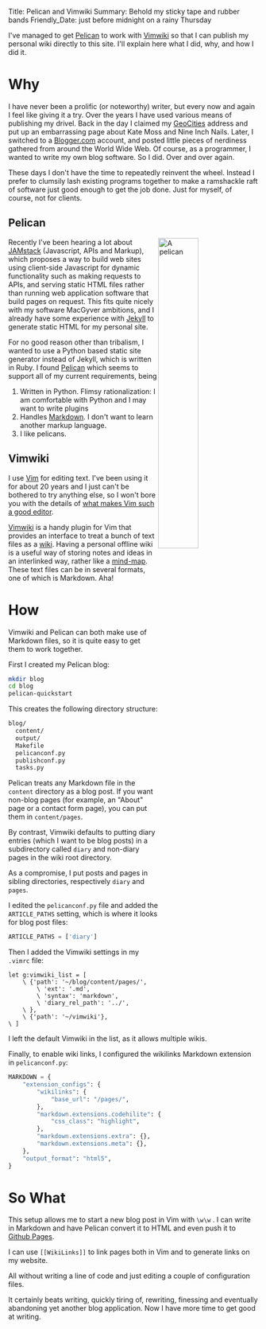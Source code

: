 Title: Pelican and Vimwiki
Summary: Behold my sticky tape and rubber bands
Friendly_Date: just before midnight on a rainy Thursday

I've managed to get [Pelican](https://docs.getpelican.com/en/latest/) to work
with [Vimwiki](https://vimwiki.github.io/) so that I can publish my personal
wiki directly to this site. I'll explain here what I did, why, and how I did it.

# Why

I have never been a prolific (or noteworthy) writer, but every now and again I
feel like giving it a try. Over the years I have used various means of
publishing my drivel. Back in the day I claimed my [GeoCities]() address and put
up an embarrassing page about Kate Moss and Nine Inch Nails.  Later, I switched
to a [Blogger.com](https://www.blogger.com/) account, and posted little pieces
of nerdiness gathered from around the World Wide Web. Of course, as a
programmer, I wanted to write my own blog software. So I did. Over and over
again.

These days I don't have the time to repeatedly reinvent the wheel. Instead I
prefer to clumsily lash existing programs together to make a ramshackle raft of
software just good enough to get the job done. Just for myself, of course, not
for clients.

## Pelican

<img alt="A pelican" title="A pelican" src="/images/pelican.jpg" style="float:
right; width: 40%">

Recently I've been hearing a lot about [JAMstack](https://jamstack.org/)
(Javascript, APIs and Markup), which proposes a way to build web sites using
client-side Javascript for dynamic functionality such as making requests to
APIs, and serving static HTML files rather than running web application software
that build pages on request. This fits quite nicely with my software MacGyver
ambitions, and I already have some experience with
[Jekyll](https://jekyllrb.com/) to generate static HTML for my personal site.

For no good reason other than tribalism, I wanted to use a Python based static
site generator instead of Jekyll, which is written in Ruby. I found
[Pelican](https://blog.getpelican.com/) which seems to support all of my current
requirements, being

1. Written in Python. Flimsy rationalization: I am comfortable with Python and I
   may want to write plugins
2. Handles [Markdown](https://daringfireball.net/projects/markdown/). I don't want to learn another markup language.
3. I like pelicans.


## Vimwiki

I use [Vim]() for editing text. I've been using it for about 20 years and I just
can't be bothered to try anything else, so I won't bore you with the details of
[what makes Vim such a good editor](https://stackoverflow.com/a/1220118).

[Vimwiki]() is a handy plugin for Vim that provides an interface to treat a bunch of
text files as a [wiki](http://wiki.org/wiki.cgi?WhatIsWiki). Having a personal
offline wiki is a useful way of storing notes and ideas in an interlinked way,
rather like a [mind-map](https://en.wikipedia.org/wiki/Mind_map). These text
files can be in several formats, one of which is Markdown. Aha!


# How

Vimwiki and Pelican can both make use of Markdown files, so it is quite easy to
get them to work together.

First I created my Pelican blog:

```sh
mkdir blog
cd blog
pelican-quickstart
```

This creates the following directory structure:

```sh
blog/
  content/
  output/
  Makefile
  pelicanconf.py
  publishconf.py
  tasks.py
```

Pelican treats any Markdown file in the `content` directory as a
blog post. If you want non-blog pages (for example, an "About" page or a
contact form page), you can put them in `content/pages`.

By contrast, Vimwiki defaults to putting diary entries (which I want to be blog posts) in a
subdirectory called `diary` and non-diary pages in the wiki root directory.

As a compromise, I put posts and pages in sibling directories,
respectively `diary` and `pages`. 

I edited the `pelicanconf.py` file and added the
`ARTICLE_PATHS` setting, which is where it looks for blog post files:

```python
ARTICLE_PATHS = ['diary']
```

Then I added the Vimwiki settings in my `.vimrc` file:

```vim
let g:vimwiki_list = [
    \ {'path': '~/blog/content/pages/',
        \ 'ext': '.md',
        \ 'syntax': 'markdown',
        \ 'diary_rel_path': '../',
    \ },
    \ {'path': '~/vimwiki'},
\ ]
```

I left the default Vimwiki in the list, as it allows multiple wikis.

Finally, to enable wiki links, I configured the wikilinks Markdown extension in
`pelicanconf.py`:

```python
MARKDOWN = {
    "extension_configs": {
        "wikilinks": {
            "base_url": "/pages/",
        },
        "markdown.extensions.codehilite": {
            "css_class": "highlight",
        },
        "markdown.extensions.extra": {},
        "markdown.extensions.meta": {},
    },
    "output_format": "html5",
}
```

# So What

This setup allows me to start a new blog post in Vim with `\w\w` . I can write
in Markdown and have Pelican convert it to HTML and even push it to [Github
Pages](https://pages.github.com/).

I can use `[[WikiLinks]]` to link pages both in Vim and to generate links on my website.

All without writing a line of code and just editing a couple of configuration files.

It certainly beats writing, quickly tiring of, rewriting, finessing and
eventually abandoning yet another blog application. Now I have more time to get
good at writing.
